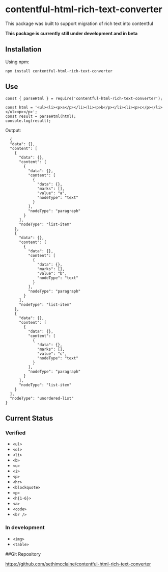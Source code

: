 # contentful-html-rich-text-converter
This package was built to support migration of rich text into contentful

**This package is currently still under development and in beta**

## Installation

Using npm:

`npm install contentful-html-rich-text-converter`

## Use

```
const { parseHtml } = require('contentful-html-rich-text-converter');

const html = '<ul><li><p>a</p></li><li><p>b</p></li><li><p>c</p></li></ul><p></p>';
const result = parseHtml(html);
console.log(result);
```

Output:
```
  {
  "data": {},
  "content": [
    {
      "data": {},
      "content": [
        {
          "data": {},
          "content": [
            {
              "data": {},
              "marks": [],
              "value": "a",
              "nodeType": "text"
            }
          ],
          "nodeType": "paragraph"
        }
      ],
      "nodeType": "list-item"
    },
    {
      "data": {},
      "content": [
        {
          "data": {},
          "content": [
            {
              "data": {},
              "marks": [],
              "value": "b",
              "nodeType": "text"
            }
          ],
          "nodeType": "paragraph"
        }
      ],
      "nodeType": "list-item"
    },
    {
      "data": {},
      "content": [
        {
          "data": {},
          "content": [
            {
              "data": {},
              "marks": [],
              "value": "c",
              "nodeType": "text"
            }
          ],
          "nodeType": "paragraph"
        }
      ],
      "nodeType": "list-item"
    }
  ],
  "nodeType": "unordered-list"
}
```

## Current Status

### Verified

* `<ul>`
* `<ol>`
* `<li>`
* `<b>`
* `<u>`
* `<i>`
* `<p>`
* `<hr>`
* `<blockquote>`
* `<p>`
* `<h{1-6}>`
* `<a>`
* `<code>`
* `<br />`

### In development
* `<img>`
* `<table>`

##Git Repository

https://github.com/sethimcclaine/contentful-html-rich-text-converter

